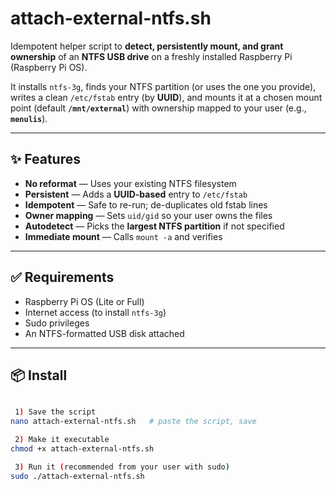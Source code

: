 # attach-external-ntfs.sh

Idempotent helper script to **detect, persistently mount, and grant ownership** of an **NTFS USB drive** on a freshly installed Raspberry Pi (Raspberry Pi OS).

It installs `ntfs-3g`, finds your NTFS partition (or uses the one you provide), writes a clean `/etc/fstab` entry (by **UUID**), and mounts it at a chosen mount point (default **`/mnt/external`**) with ownership mapped to your user (e.g., **`menulis`**).

---

## ✨ Features

- **No reformat** — Uses your existing NTFS filesystem  
- **Persistent** — Adds a **UUID-based** entry to `/etc/fstab`  
- **Idempotent** — Safe to re-run; de-duplicates old fstab lines  
- **Owner mapping** — Sets `uid/gid` so your user owns the files  
- **Autodetect** — Picks the **largest NTFS partition** if not specified  
- **Immediate mount** — Calls `mount -a` and verifies  

---

## ✅ Requirements

- Raspberry Pi OS (Lite or Full)
- Internet access (to install `ntfs-3g`)
- Sudo privileges
- An NTFS-formatted USB disk attached

---

## 📦 Install

```bash

 1) Save the script
nano attach-external-ntfs.sh   # paste the script, save

 2) Make it executable
chmod +x attach-external-ntfs.sh

 3) Run it (recommended from your user with sudo)
sudo ./attach-external-ntfs.sh

